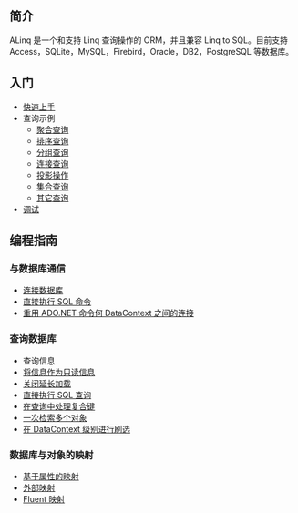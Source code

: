 ## 简介

ALinq 是一个和支持 Linq 查询操作的 ORM，并且兼容 Linq to SQL。目前支持 Access，SQLite，MySQL，Firebird，Oracle，DB2，PostgreSQL 等数据库。

## 入门

* [快速上手](?ALinq/QuickStart)
* 查询示例
    * [聚合查询](?ALinq/QuerySamples/AggregateOperators)
    * [排序查询](?ALinq/QuerySamples/OrderingOperators)
    * [分组查询](?ALinq/QuerySamples/GroupingOperators)
    * [连接查询](?ALinq/QuerySamples/JoinOperators)
    * [投影操作](?ALinq/QuerySamples/ProjectionOperators)
    * [集合查询](?ALinq/QuerySamples/SetOperators)
    * [其它查询](?ALinq/QuerySamples/MiscellaneousOperators)
* [调试](?ALinq/Debug)

## 编程指南

### 与数据库通信
* [连接数据库](?ALinq/ConnectDatabase)
* [直接执行 SQL 命令](?ALinq/ExecuteSQLCommand)
* [重用 ADO.NET 命令何 DataContext 之间的连接](?ALinq/ReuseConnection)

### 查询数据库
* 查询信息
* [将信息作为只读信息](?ALinq/QueryDataAsReadonly)
* [关闭延长加载](?ALinq/CloseDeferredLoading)
* [直接执行 SQL 查询](?ALinq/ExecuteSQLQuery)
* [在查询中处理复合键](?ALinq/QueryWithCompseKey)
* [一次检索多个对象](?ALinq/QueryMultyObjectsInOnce)
* [在 DataContext 级别进行刷选](?ALinq/FilterInDataContext)

### 数据库与对象的映射
* [基于属性的映射](?ALinq/AttributeMapping)
* [外部映射](?ALinq/XMLMapping)
* [Fluent 映射](?ALinq/FluentMapping)

<!-- ### 生成和提交数据更改
* 如何: 向数据库插入行
* 如何: 更新数据库的行
* 如何: 从数据库中删除行
* 如何: 将更改提交到数据库
* 如何: 使用事务封闭数据提交
* 如何: 动态创建数据库
* 如何: 管理更改冲突
    * 如何: 检测何解决提交冲突
    * 如何: 指定并发异常的引发时间
    * 如何: 指定测试哪些成员是否发生并发冲突
    * 如何: 检索实体冲突信息
    * 如何: 检索成员冲突信息
    * 如何: 通过保留数据库值解决冲突
    * 如何: 通过覆盖数据库值解决冲突
    * 如何: 通过与数据库值合并解决冲突 -->
<!-- ### 调试支持
* 如何: 显示生成的 SQL
* 如何: 显示变更集
* 如何: 显示 ALinq 命令 -->
<!-- ### 背景信息
* ADO.NET 与 ALinq
* 自定义插入更新、更新和删除操作
* 使用部分方法添加业务逻辑 -->


     
